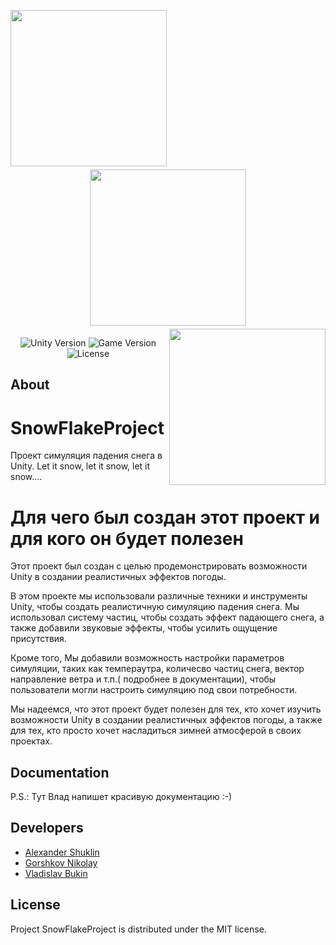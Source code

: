 <p align="center" >
   <img align="left" src="https://i.ibb.co/ZggTm1X/msg1915751769-115482.jpg" width="250" style="margin-right: 100px;">
    <img src="https://i.ibb.co/hVT3t3R/msg1915751769-115481.jpg" width="250" style="margin:  5px;">
   <img align="right" src="https://i.ibb.co/PFC3CJb/16377e88-5ab6-4cb7-98c7-7c1023040887.jpg" width="250" style="margin-left: 5px;">
</p>

<p align="center">
   <img src="https://img.shields.io/badge/Engine%20%20-Unity%202021.3.20f1-brightgreen" alt="Unity Version">
   <img src="https://img.shields.io/badge/version-2.0.0(Alpha)-blue" alt="Game Version">
   <img src="https://img.shields.io/badge/License-MIT-red" alt="License">
</p>

## About

# SnowFlakeProject
Проект симуляция падения снега в Unity. Let it snow, let it snow, let it snow....

# Для чего был создан этот проект и для кого он будет полезен
Этот проект был создан с целью продемонстрировать возможности Unity в создании реалистичных эффектов погоды. 

В этом проекте мы использовали различные техники и инструменты Unity, чтобы создать реалистичную симуляцию падения снега. Мы использовал систему частиц, чтобы создать эффект падающего снега, а также добавили звуковые эффекты, чтобы усилить ощущение присутствия. 

Кроме того, Мы добавили возможность настройки параметров симуляции, таких как темпераутра, количесво частиц снега, вектор направление ветра и т.п.( подробнее в документации), чтобы пользователи могли настроить симуляцию под свои потребности. 

Мы надеемся, что этот проект будет полезен для тех, кто хочет изучить возможности Unity в создании реалистичных эффектов погоды, а также для тех, кто просто хочет насладиться зимней атмосферой в своих проектах.

## Documentation


P.S.: Тут Влад напишет красивую документацию :-)

## Developers

- [Alexander Shuklin](https://github.com/ShuklinAleksandrr)
- [Gorshkov Nikolay](https://github.com/Nikgor2002)
- [Vladislav Bukin](https://github.com/VladislavBukin)

## License

Project SnowFlakeProject is distributed under the MIT license.

